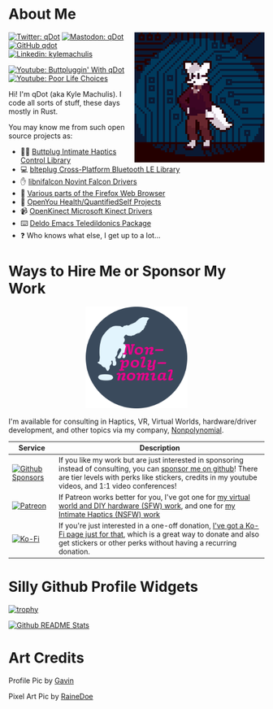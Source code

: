 # About Me

<img src="https://github.com/qdot/qdot/blob/main/qdotpixelfox.png?raw=true" align="right">

[![Twitter: qDot](https://img.shields.io/twitter/follow/qdot?style=social)](https://twitter.com/qdot)
[![Mastodon: qDot](https://img.shields.io/mastodon/follow/110376500076540204?domain=buttplug.engineer&style=social)](https://buttplug.engineer/@qdot)
[![GitHub qdot](https://img.shields.io/github/followers/qdot?label=follow&style=social)](https://github.com/qdot)
[![Linkedin: kylemachulis](https://img.shields.io/badge/-kylemachulis-blue?style=flat-square&logo=Linkedin&logoColor=white&link=https://www.linkedin.com/in/kylemachulis/)](https://www.linkedin.com/in/kylemachulis/)

[![Youtube: Buttpluggin' With qDot](https://img.shields.io/youtube/channel/subscribers/UCKLmntfj3NmM2E3_LB3qs-w?label=Buttpluggin%27%20With%20qDot&style=social)](https://youtube.buttplug.io)
[![Youtube: Poor Life Choices](https://img.shields.io/youtube/channel/subscribers/UCEOH7Ne1LflFosQTpzM0ZrA?label=Poor%20Life%20Choices&style=social)](https://www.youtube.com/channel/UCEOH7Ne1LflFosQTpzM0ZrA)

Hi! I'm qDot (aka Kyle Machulis). I code all sorts of stuff, these days mostly in Rust.

You may know me from such open source projects as:

* 🍑🔌 [Buttplug Intimate Haptics Control Library](https://github.com/buttplugio)
* 💻 [blteplug Cross-Platform Bluetooth LE Library](https://github.com/deviceplug/btleplug)
* ✋ [libnifalcon Novint Falcon Drivers](https://github.com/libnifalcon)
* 🦊 [Various parts of the Firefox Web Browser](https://github.com/mozilla)
* 🏥 [OpenYou Health/QuantifiedSelf Projects](https://openyou.org)
* 📹 [OpenKinect Microsoft Kinect Drivers](https://github.com/openkinect)
* ⌨️ [Deldo Emacs Teledildonics Package](https://github.com/qdot/deldo)
* ❓ Who knows what else, I get up to a lot...

# Ways to Hire Me or Sponsor My Work

<p align="center"><a href="https://nonpolynomial.com"><img src="https://github.com/qdot/qdot/blob/main/nonpolynomial-logo-final.png?raw=true" width="200" height="200" alt="Nonpolynomial Logo"></a></p>

I'm available for consulting in Haptics, VR, Virtual Worlds, hardware/driver development, and other topics via my company, [Nonpolynomial](https://nonpolynomial.com).

| Service | Description |
| --- | --- |
| [![Github Sponsors](https://img.shields.io/badge/sponsor-30363D?style=for-the-badge&logo=GitHub-Sponsors&logoColor=#white)](https://github.com/sponsors/qdot) | If you like my work but are just interested in sponsoring instead of consulting, you can [sponsor me on github](https://github.com/sponsors/qdot)! There are tier levels with perks like stickers, credits in my youtube videos, and 1:1 video conferences! |
| [![Patreon](https://img.shields.io/badge/Patreon-F96854?style=for-the-badge&logo=patreon&logoColor=white)](https://patreon.com/qdot) | If Patreon works better for you, I've got one for [my virtual world and DIY hardware (SFW) work](https://patreon.com/poor_life_choices), and one for [my Intimate Haptics (NSFW) work](https://patreon.com/qdot) |
| [![Ko-Fi](https://img.shields.io/badge/Ko--fi-F16061?style=for-the-badge&logo=ko-fi&logoColor=white)](https://ko-fi.com/qdot76367) | If you're just interested in a one-off donation, [I've got a Ko-Fi page just for that](https://ko-fi.com/qdot76367), which is a great way to donate and also get stickers or other perks without having a recurring donation. |

# Silly Github Profile Widgets

[![trophy](https://github-profile-trophy.vercel.app/?username=qdot&theme=onedark)](https://github.com/ryo-ma/github-profile-trophy)

[![Github README Stats](https://github-readme-stats.vercel.app/api?username=qdot&show_icons=true&theme=midnight-purple)](https://github.com/anuraghazra/github-readme-stats/)

# Art Credits

Profile Pic by [Gavin](https://twitter.com/gavunimpressive)

Pixel Art Pic by [RaineDoe](https://twitter.com/rainedoe_)

